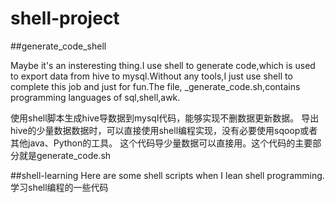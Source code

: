 # shell-project

##generate_code_shell

Maybe it's an insteresting thing.I use shell to generate code,which is used to export data from hive to mysql.Without any tools,I just use shell to complete this job and just for fun.The file, _generate_code.sh,contains programming languages of sql,shell,awk.


使用shell脚本生成hive导数据到mysql代码，能够实现不删数据更新数据。
导出hive的少量数据数据时，可以直接使用shell编程实现，没有必要使用sqoop或者其他java、Python的工具。
这个代码导少量数据可以直接用。这个代码的主要部分就是generate_code.sh

##shell-learning
Here are some shell scripts when I lean shell programming.
学习shell编程的一些代码
 
